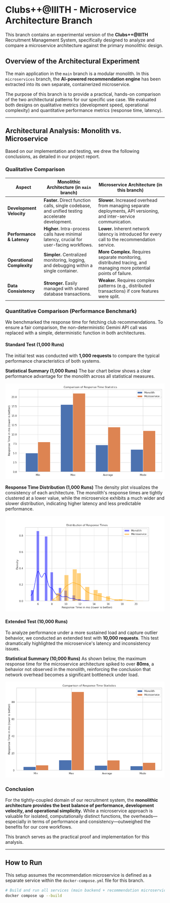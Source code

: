 # Clubs++@IIITH - Microservice Architecture Branch

This branch contains an experimental version of the **Clubs++@IIITH** Recruitment Management System, specifically designed to analyze and compare a microservice architecture against the primary monolithic design.

## Overview of the Architectural Experiment

The main application in the `main` branch is a modular monolith. In this `microservices` branch, the **AI-powered recommendation engine** has been extracted into its own separate, containerized microservice.

The purpose of this branch is to provide a practical, hands-on comparison of the two architectural patterns for our specific use case. We evaluated both designs on qualitative metrics (development speed, operational complexity) and quantitative performance metrics (response time, latency).

---

## Architectural Analysis: Monolith vs. Microservice

Based on our implementation and testing, we drew the following conclusions, as detailed in our project report.

### Qualitative Comparison

| Aspect                        | Monolithic Architecture (in `main` branch)                                  | Microservice Architecture (in this branch)                                                              |
| ----------------------------- | --------------------------------------------------------------------------- | ------------------------------------------------------------------------------------------------------- |
| **Development Velocity**      | **Faster.** Direct function calls, single codebase, and unified testing accelerate development. | **Slower.** Increased overhead from managing separate deployments, API versioning, and inter-service communication. |
| **Performance & Latency**     | **Higher.** Intra-process calls have minimal latency, crucial for user-facing workflows. | **Lower.** Inherent network latency is introduced for every call to the recommendation service. |
| **Operational Complexity**    | **Simpler.** Centralized monitoring, logging, and debugging within a single container. | **More Complex.** Requires separate monitoring, distributed tracing, and managing more potential points of failure. |
| **Data Consistency**          | **Stronger.** Easily managed with shared database transactions.             | **Weaker.** Requires complex patterns (e.g., distributed transactions) if core features were split. |

### Quantitative Comparison (Performance Benchmark)

We benchmarked the response time for fetching club recommendations. To ensure a fair comparison, the non-deterministic Gemini API call was replaced with a simple, deterministic function in both architectures.

#### Standard Test (1,000 Runs)

The initial test was conducted with **1,000 requests** to compare the typical performance characteristics of both systems.

**Statistical Summary (1,000 Runs)**
The bar chart below shows a clear performance advantage for the monolith across all statistical measures.

![Comparison of Response Time Statistics (1000 Runs)](comparison/stats_plot_1000.png)

**Response Time Distribution (1,000 Runs)**
The density plot visualizes the consistency of each architecture. The monolith's response times are tightly clustered at a lower value, while the microservice exhibits a much wider and slower distribution, indicating higher latency and less predictable performance.

![Distribution of Response Times (1000 Runs)](comparison/density_plot_1000.png)

#### Extended Test (10,000 Runs)

To analyze performance under a more sustained load and capture outlier behavior, we conducted an extended test with **10,000 requests**. This test dramatically highlighted the microservice's latency and inconsistency issues.

**Statistical Summary (10,000 Runs)**
As shown below, the maximum response time for the microservice architecture spiked to over **80ms**, a behavior not observed in the monolith, reinforcing the conclusion that network overhead becomes a significant bottleneck under load.

![Comparison of Response Time Statistics (10,000 Runs)](comparison/stats_plot_10000.png)

### Conclusion

For the tightly-coupled domain of our recruitment system, the **monolithic architecture provides the best balance of performance, development velocity, and operational simplicity.** While a microservice approach is valuable for isolated, computationally distinct functions, the overheads—especially in terms of performance and consistency—outweighed the benefits for our core workflows.

This branch serves as the practical proof and implementation for this analysis.

---

## How to Run

This setup assumes the recommendation microservice is defined as a separate service within the `docker-compose.yml` file for this branch.

```bash
# Build and run all services (main backend + recommendation microservice)
docker compose up --build
